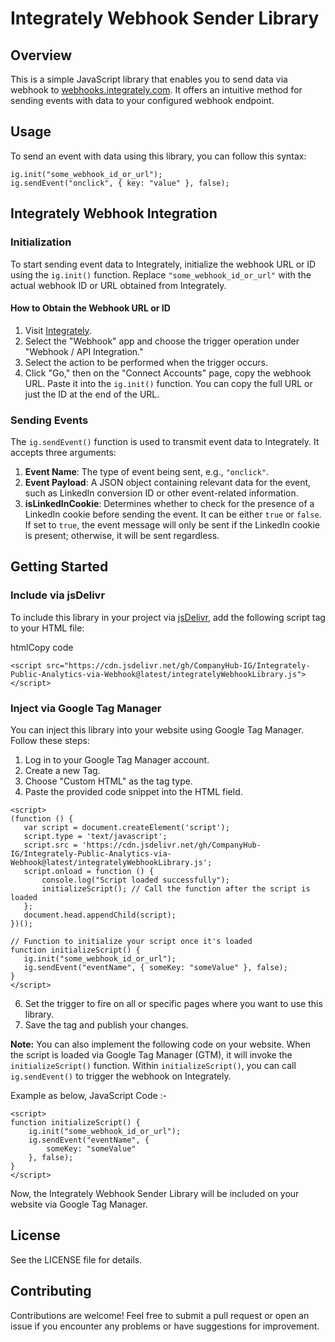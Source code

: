 
# Integrately Webhook Sender Library

## Overview

This is a simple JavaScript library that enables you to send data via webhook to [webhooks.integrately.com](https://webhooks.integrately.com). It offers an intuitive method for sending events with data to your configured webhook endpoint.

## Usage

To send an event with data using this library, you can follow this syntax:
```
ig.init("some_webhook_id_or_url");
ig.sendEvent("onclick", { key: "value" }, false);
```

## Integrately Webhook Integration

### Initialization

To start sending event data to Integrately, initialize the webhook URL or ID using the `ig.init()` function. Replace `"some_webhook_id_or_url"` with the actual webhook ID or URL obtained from Integrately.

#### How to Obtain the Webhook URL or ID

1. Visit [Integrately](https://integrately.com).
2. Select the "Webhook" app and choose the trigger operation under "Webhook / API Integration."
3. Select the action to be performed when the trigger occurs.
4. Click "Go," then on the "Connect Accounts" page, copy the webhook URL. Paste it into the `ig.init()` function. You can copy the full URL or just the ID at the end of the URL.

### Sending Events

The `ig.sendEvent()` function is used to transmit event data to Integrately. It accepts three arguments:

1. **Event Name**: The type of event being sent, e.g., `"onclick"`.
2. **Event Payload**: A JSON object containing relevant data for the event, such as LinkedIn conversion ID or other event-related information.
3. **isLinkedInCookie**: Determines whether to check for the presence of a LinkedIn cookie before sending the event. It can be either `true` or `false`. If set to `true`, the event message will only be sent if the LinkedIn cookie is present; otherwise, it will be sent regardless.

## Getting Started

### Include via jsDelivr

To include this library in your project via [jsDelivr](https://cdn.jsdelivr.net/gh/CompanyHub-IG/Integrately-Public-Analytics-via-Webhook@latest/integratelyWebhookLibrary.js), add the following script tag to your HTML file:

htmlCopy code

```
<script src="https://cdn.jsdelivr.net/gh/CompanyHub-IG/Integrately-Public-Analytics-via-Webhook@latest/integratelyWebhookLibrary.js"></script>
``` 

### Inject via Google Tag Manager

You can inject this library into your website using Google Tag Manager. Follow these steps:

1.  Log in to your Google Tag Manager account.
2.  Create a new Tag.
3.  Choose "Custom HTML" as the tag type.
4.  Paste the provided code snippet into the HTML field.
 ```
<script>
(function () {
    var script = document.createElement('script');
    script.type = 'text/javascript';
    script.src = 'https://cdn.jsdelivr.net/gh/CompanyHub-IG/Integrately-Public-Analytics-via-Webhook@latest/integratelyWebhookLibrary.js';
    script.onload = function () {
        console.log("Script loaded successfully");
        initializeScript(); // Call the function after the script is loaded
    };
    document.head.appendChild(script);
})();

// Function to initialize your script once it's loaded
function initializeScript() {
    ig.init("some_webhook_id_or_url");
    ig.sendEvent("eventName", { someKey: "someValue" }, false);
}
</script>
```
6.  Set the trigger to fire on all or specific pages where you want to use this library.
7.  Save the tag and publish your changes.

**Note:**  You can also implement the following code on your website. When the script is loaded via Google Tag Manager (GTM), it will invoke the `initializeScript()` function. Within `initializeScript()`, you can call `ig.sendEvent()` to trigger the webhook on Integrately.

Example as below,
JavaScript Code :-
```
<script>
function initializeScript() {
    ig.init("some_webhook_id_or_url");
    ig.sendEvent("eventName", {
        someKey: "someValue"
    }, false);
}
</script>
```




Now, the Integrately Webhook Sender Library will be included on your website via Google Tag Manager.

## License

See the LICENSE file for details.

## Contributing

Contributions are welcome! Feel free to submit a pull request or open an issue if you encounter any problems or have suggestions for improvement.
